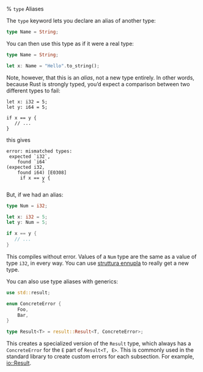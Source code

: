 % `type` Aliases

The `type` keyword lets you declare an alias of another type:

```rust
type Name = String;
```

You can then use this type as if it were a real type:

```rust
type Name = String;

let x: Name = "Hello".to_string();
```

Note, however, that this is an _alias_, not a new type entirely. In other
words, because Rust is strongly typed, you’d expect a comparison between two
different types to fail:

```rust,ignore
let x: i32 = 5;
let y: i64 = 5;

if x == y {
   // ...
}
```

this gives

```text
error: mismatched types:
 expected `i32`,
    found `i64`
(expected i32,
    found i64) [E0308]
     if x == y {
             ^
```

But, if we had an alias:

```rust
type Num = i32;

let x: i32 = 5;
let y: Num = 5;

if x == y {
   // ...
}
```

This compiles without error. Values of a `Num` type are the same as a value of
type `i32`, in every way. You can use [struttura ennupla] to really get a new type.

[struttura ennupla]: structs.html#tuple-structs

You can also use type aliases with generics:

```rust
use std::result;

enum ConcreteError {
    Foo,
    Bar,
}

type Result<T> = result::Result<T, ConcreteError>;
```

This creates a specialized version of the `Result` type, which always has a
`ConcreteError` for the `E` part of `Result<T, E>`. This is commonly used
in the standard library to create custom errors for each subsection. For
example, [io::Result][ioresult].

[ioresult]: ../std/io/type.Result.html
